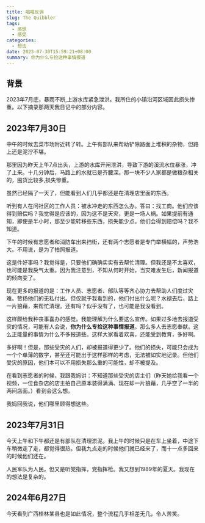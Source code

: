 ```yaml
---
title: 唱唱反调
slug: The Quibbler
tags:
  - 感想
  - 感受
categories:
  - 想法
date: 2023-07-30T15:59:21+08:00
summary: 你为什么专捡这种事情报道
---
```

## 背景
2023年7月底，暴雨不断,上游水库紧急泄洪。我所住的小镇沿河区域因此损失惨重。以下摘录那两天我日记中的部分内容。

## 2023年7月30日
中午的时候去菜市场附近转了转。上午有部队来帮助铲除路面上堆积的杂物，但路上还是泥泞不堪。

那里因为昨天上午7点出头，上游的水库开闸泄洪，导致下游的溪流水位暴涨，冲了上来。十几分钟后，马路上的水就已是齐腰深。那一块不少人家都是做粮杂相关的，囤货比较多,损失惨重。

虽然已经隔了一天了，但能看到人们几乎都还是在清理店里面的东西。

听到有人在问社区的工作人员：被水冲走的东西怎么办。答曰：找工商。他们应该得到赔偿吗？我觉得是应该的，因为这不是天灾，更是一场人祸。如果提前有通知，即使是半小时，那至少能转移些东西，损失能少点。他们会得到赔偿吗？我不知道。

下午的时候有志愿者和消防车出来扫街，还有两个志愿者是专门举横幅的，声势浩大。不用说，是为了拍照报道。

这是件好事吗？我觉得是，只要他们确确实实有去帮忙清理。但我还是不太喜欢，也可能是我戾气太重。因为我注意到，不知从何时开始，当灾难发生后，新闻报道的倾向变了。

现在更多的报道的是：工作人员、志愿者、部队等等齐心协力去帮助人们度过灾难。赞扬他们的无私付出。但仅就于我看到的，他们付出什么呢？水褪去后，路上一片狼藉，来帮忙清理。还有吗？似乎没有了，也可能是我没看到。

这样颇给我种丧事喜办的感觉。我能理解为什么要这么宣传。如果过多地去报道受灾的情况，可能有人会说，**你为什么专捡这种事情报道**。那么多人去志愿奉献。这么正能量的事情为什么不多报道些。这样大家看着欢喜，还能受到教育，多好啊。

多好啊！但是，那些受灾的人们，却被报道得更少了。他们的损失，可能只会成为一个个单薄的数字，甚至还可能出于这样那样的考虑，无法被如实地记录。但他们受灾的原因，他们本可以不用损失那么重的可能性，却不被提及。

在看到志愿者的时候，我跟我妈讲：不知道那些受灾的店主们（昨天她给我看一个视频，一位食杂店的店主拍自己原本装得满满、现在却一片狼藉，几乎空了一半的两间店面。）看到会这么想。

我妈回我说，他们哪里顾得想这些。

## 2023年7月31日
今天上午和下午都还是有部队在清理淤泥。我上午的时候只是在车上坐着，中途下车稍微走了走，都觉得很热。但我九点走的时候他们就已经来了，而十一点多回来的时候他们还在。

人民军队为人民。但又是听党指挥，党指挥枪。我又想到1989年的夏天。我现在的想法是复杂的。

## 2024年6月27日
今天看到广西桂林某县也是如此情况，整个流程几乎相差无几，令人苦笑。
